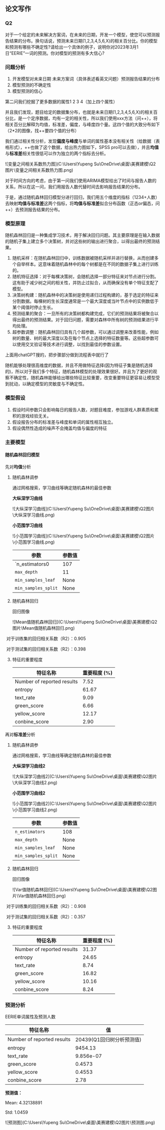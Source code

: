 ## 论文写作

### Q2

对于一个给定的未来解决方案词，在未来的日期，开发一个模型，使您可以预测报告结果的分布。换句话说，预测未来日期(1,2,3,4,5,6,X)的相关百分比。你的模型和预测有哪些不确定性?请给出一个具体的例子，说明你对2023年3月1日“EERIE”一词的预测。你对模型的预测有多大信心?

### 问题分析

1. 开发模型对未来日期 未来方案词（具体表述看英文问题）预测报告结果的分布
2. 模型预测的不确定性
3. 模型预测的信心

第二问我们挖掘了更多数据的属性1 2 3 4（加上四个属性）

并且我们发现，题目给定的数据集分布，也就是未来日期(1,2,3,4,5,6,X)的相关百分比，是一个定序数据，均有一定的相关性，所以我们使用xxx方法（问++），将相关百分比解释为均值，标准差，偏度，与峰度四个量。这四个值的大致分布如下（2*2的图像，找++要四个值的分布）

我们通过相关性分析，发现**偏度与峰度**与单词的属性基本没有相关性（给数据（表格形式），++也做了这个数据，给出热力图如下，SPSS pro可以去做），并且**均值**与**标准差**相关性很低可以作为独立的两个指标去分析。

![变量之间相关系数热力图](C:\Users\Yupeng Su\OneDrive\桌面\美赛建模\Q2图片\变量之间相关系数热力图.png)

对于时间方向的考虑，由于第一问我们使用ARIMA模型给出了时间与报告人数的关系，所以在这一问，我们用报告人数代替时间去影响报告结果的分布。

于是，通过随机森林回归模型分进行回归，我们用五个维度的指标（1234+人数）去映射**均值与标准差**这两个指标，将**均值与标准差**拟合分布函数（正态or偏态，问++）去预测报告结果的分布。

### 模型原理

随机森林回归是一种集成学习技术，用于解决回归问题。其主要原理是在输入数据的随机子集上建立多个决策树，并对这些树的输出进行聚合，以得出最终的预测结果。

1. 随机采样：在随机森林回归中，训练数据被随机采样并进行替换，从而创建多个自举样本。这意味着随机森林中的每个树都是在不同的数据子集上进行训练的。
2. 随机特征选择：对于每棵决策树，会随机选择一部分特征来对节点进行分割。这有助于减少树之间的相关性，并防止过拟合，从而确保没有单个特征支配了模型。
3. 决策树构建：随机森林中的决策树是使用递归过程构建的，基于选定的特征来分割数据。每棵树的生长深度通常是一个最大深度或当叶节点中的实例数低于某个阈值时停止生长。
4. 预测结果的聚合：一旦所有的决策树都构建完成，它们的预测结果将被聚合以得出最终的预测结果。对于回归问题，需要对森林中所有树的预测结果进行平均处理。
5. 超参数调整：随机森林回归具有几个超参数，可以通过调整来改善性能，例如树的数量、树的最大深度以及在每个节点上选择的特征数量等。这些超参数可以使用交叉验证等技术进行调整，以找到最佳的参数设置。

上面用chatGPT搜的，把步骤部分做到流程表中就行了

随机能够处理很高维度的数据，并且不用做特征选择(因为特征子集是随机选择的)，所以对于我们多个特征，随机森林模型的处理效果很好。并且为了更好的观察不确定性，随机森林能够给出哪些特征比较重要，改变重要特征更容易让模型受到扰动，以确定模型的灵敏度与不确定性。

### 模型假设

1. 假设时间参数只会影响每日的报告人数，对题目难度，参加游戏人群素质和累积的游戏经验无关。
2. 假设报告分布的标准差与峰度和单词的属性相互独立。
3. 假设偶然性造成的噪声不会掩盖均值与偏度的特征

### 主要模型

#### 随机森林回归模型

先对**均值**分析

1. 随机森林调参

   通过网格搜索，学习曲线等确定随机森林的最佳参数

   **大纵深学习曲线**

   ![大纵深学习曲线](C:\Users\Yupeng Su\OneDrive\桌面\美赛建模\Q2图片\大纵深学习曲线.png)

   **小范围学习曲线**

   ![小范围学习曲线](C:\Users\Yupeng Su\OneDrive\桌面\美赛建模\Q2图片\小范围学习曲线.png)

   | 参数                | 参数值 |
   | ------------------- | ------ |
   | `n_estimators0      | 107    |
   | `max_depth`         | 11     |
   | `min_samples_leaf`  | None   |
   | `min_samples_split` | None   |

2. 随机森林回归

   回归图像

   ![Mean值随机森林回归](C:\Users\Yupeng Su\OneDrive\桌面\美赛建模\Q2图片\Mean值随机森林回归.png)

​	对于训练集的回归相关系数（R2）：0.905

​	对于测试集的回归相关系数（R2）：0.398

3. 特征的重要程度

   | 特征名称                   | 重要程度 (%) |
   | -------------------------- | ------------ |
   | Number of reported results | 7.52         |
   | entropy                    | 61.67        |
   | text_rate                  | 9.09         |
   | green_score                | 6.66         |
   | yellow_score               | 12.17        |
   | conbine_score              | 2.90         |

再对**标准差**分析

1. 随机森林调参

   通过网格搜索，学习曲线等确定随机森林的最佳参数

   **大纵深学习曲线2**

   ![大纵深学习曲线2](C:\Users\Yupeng Su\OneDrive\桌面\美赛建模\Q2图片\大纵深学习曲线2.png)

   **小范围学习曲线2**

   ![小范围学习曲线2](C:\Users\Yupeng Su\OneDrive\桌面\美赛建模\Q2图片\小范围学习曲线2.png)

   | 参数                | 参数值 |
   | ------------------- | ------ |
   | `n_estimators`      | 108    |
   | `max_depth`         | None   |
   | `min_samples_leaf`  | None   |
   | `min_samples_split` | None   |

2. 随机森林回归

   回归图像

   ![Var值随机森林回归](C:\Users\Yupeng Su\OneDrive\桌面\美赛建模\Q2图片\Var值随机森林回归.png)

​	对于训练集的回归相关系数（R2）：0.908

​	对于测试集的回归相关系数（R2）：0.357

3. 特征的重要程度

   | 特征名称                   | 重要程度 (%) |
   | -------------------------- | ------------ |
   | Number of reported results | 31.37        |
   | entropy                    | 24.65        |
   | text_rate                  | 8.74         |
   | green_score                | 16.82        |
   | yellow_score               | 10.16        |
   | conbine_score              | 8.24         |

### 预测分析

EERIE单词属性及预测人数

| 特征名称                   | 值                        |
| -------------------------- | ------------------------- |
| Number of reported results | 20439(Q1回归树分析预测值) |
| entropy                    | 9454.13                   |
| text_rate                  | 9.856e-07                 |
| green_score                | 0.4573                    |
| yellow_score               | 0.4553                    |
| conbine_score              | 2.78                      |

**预测值：**

Mean: 4.32138891

Std: 1.0459

![预测图](C:\Users\Yupeng Su\OneDrive\桌面\美赛建模\Q2图片\预测图.png)